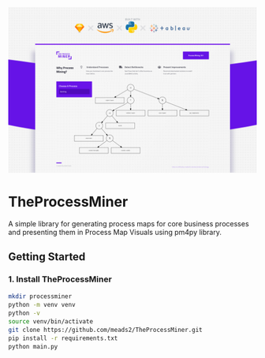 ![header img](docs/repo-image.png)

# TheProcessMiner
A simple library for generating process maps for core business processes
and presenting them in Process Map Visuals using pm4py library.

## Getting Started

### 1. Install TheProcessMiner
```bash
mkdir processminer
python -m venv venv
python -v
source venv/bin/activate
git clone https://github.com/meads2/TheProcessMiner.git
pip install -r requirements.txt
python main.py
```

